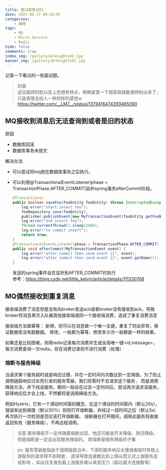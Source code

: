 ```yaml
---
title: 面试题笔记01
date: 2021-05-17 09:18:07
categories:
    - 编程
tags:
    - MQ
    - Micro Service
    - Redis
hide: false
comments: true
index_img: /gallery/Arknights01.jpg
banner_img: /gallery/Arknights01.jpg
---
```

记录一下看过的一些面试题。
<!--more-->
> 封面  
> 这位画师的脸以及上色很有特点，稍微留意一下很容易就能够辨别出来了，只是表情总给人一种同样的感觉w
> https://twitter.com/__LM7__/status/1379416474293465090

## MQ接收到消息后无法查询到或者是旧的状态

原因
- 数据库回滚  
- 数据库事务未提交

解决办法
- 可以尝试将mq放在数据库事务之后执行。
- 可以利用@TransactionalEventListener(phase = TransactionPhase.AFTER_COMMIT)监听spring事务afterCommit阶段。
  
    ```java
    @Transactional
    public boolean saveFoo(FooEntity fooEntity) throws InterruptedException {
        log.error("start insert foo");
        fooRepository.save(fooEntity);
        publisher.publishEvent(new MyTransactionEvent(fooEntity.getFooName()));
        log.error("end insert foo");
        Thread.currentThread().sleep(2000);
        log.error("to commit insert");
        return true;
    }
    @TransactionalEventListener(phase = TransactionPhase.AFTER_COMMIT)
    public void afterCommit(MyTransactionEvent event) {
        log.error("after commit then send event {}", event);
        log.error("after commit then send event {}", event.getName());
    }
    ```
    发送的spring事件会在监听到AFTER_COMMIT时执行  
    参考：https://blog.csdn.net/little_kelvin/article/details/111330768

## MQ偶然接收到重复消息
接收端消费了消息但是没有向broker发送ack或者broker没有接收到ack，导致broker将消息再次入队被其他接收端或同一个接收端消费，造成了重复消费消息

接收端方法做幂等：
新增，则可以在消息做一个唯一主键，重复了则会异常，保证数据库没有脏数据。
修改，一般都为幂等，修改多少次一般都是一样的结果。

如果还是比较困难，则用redis记录每次消费并生成全局唯一键<id,message>，每次消费查询一次redis，存在消费记录则不进行消费（处理）
### 熔断与服务降级 
当请求某个服务超时或是响应过慢，并在一定时间内次数达到一定阈值，为了防止调用链路响应过长而引发的服务雪崩，我们将暂时不去请求这个服务， 而是调用降级方法，并下线该服务。期间一般会在过去一定时间后，尝试再次请求该服务，获得响应后才会上线，不然都将是调用降级方法。

例如Hystrix，它有一个滑动时间窗的概念，在这个滑动的时间窗内（默认20s），错误率达到阈值（默认50%）则将打开熔断器，并经过一段时间之后（默认5s）再次执行一次检测是否应该打开熔断器。
熔断器在打开期间，调用此服务将直接返回失败（服务降级），不再远程调用。

> 注意
> 服务降级不一定伴随着熔断出现，他还可能是开关降级、限流降级。
> 但是熔断是一定会出现服务降级的。
> 即熔断是服务降级的子集

> ps: 服务雪崩是指由于调用链路当中，下游的服务响应太慢或者超时导致上游服务的请求得不到释放， 逐渐导致连接数达到上限从而又对上游服务造成影响 ，如此往复直到最上游服务难以承受压力（超过最大连接数等）


  
  